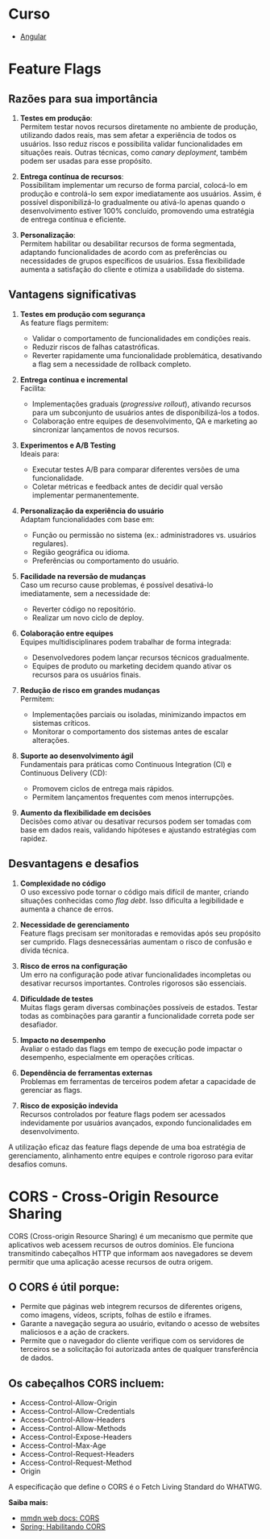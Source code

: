 # Curso

- <a href="https://www.youtube.com/watch?v=qJnjz8FIs6Q&list=PLGxZ4Rq3BOBpwaVgAPxTxhdX_TfSVlTcY">Angular</a>

# Feature Flags

## Razões para sua importância

1. **Testes em produção**:  
   Permitem testar novos recursos diretamente no ambiente de produção, utilizando dados reais, mas sem afetar a experiência de todos os usuários. Isso reduz riscos e possibilita validar funcionalidades em situações reais. Outras técnicas, como *canary deployment*, também podem ser usadas para esse propósito.

2. **Entrega contínua de recursos**:  
   Possibilitam implementar um recurso de forma parcial, colocá-lo em produção e controlá-lo sem expor imediatamente aos usuários. Assim, é possível disponibilizá-lo gradualmente ou ativá-lo apenas quando o desenvolvimento estiver 100% concluído, promovendo uma estratégia de entrega contínua e eficiente.

3. **Personalização**:  
   Permitem habilitar ou desabilitar recursos de forma segmentada, adaptando funcionalidades de acordo com as preferências ou necessidades de grupos específicos de usuários. Essa flexibilidade aumenta a satisfação do cliente e otimiza a usabilidade do sistema.

## Vantagens significativas

1. **Testes em produção com segurança**  
   As feature flags permitem:  
   - Validar o comportamento de funcionalidades em condições reais.  
   - Reduzir riscos de falhas catastróficas.  
   - Reverter rapidamente uma funcionalidade problemática, desativando a flag sem a necessidade de rollback completo.

2. **Entrega contínua e incremental**  
   Facilita:  
   - Implementações graduais (*progressive rollout*), ativando recursos para um subconjunto de usuários antes de disponibilizá-los a todos.  
   - Colaboração entre equipes de desenvolvimento, QA e marketing ao sincronizar lançamentos de novos recursos.

3. **Experimentos e A/B Testing**  
   Ideais para:  
   - Executar testes A/B para comparar diferentes versões de uma funcionalidade.  
   - Coletar métricas e feedback antes de decidir qual versão implementar permanentemente.

4. **Personalização da experiência do usuário**  
   Adaptam funcionalidades com base em:  
   - Função ou permissão no sistema (ex.: administradores vs. usuários regulares).  
   - Região geográfica ou idioma.  
   - Preferências ou comportamento do usuário.

5. **Facilidade na reversão de mudanças**  
   Caso um recurso cause problemas, é possível desativá-lo imediatamente, sem a necessidade de:  
   - Reverter código no repositório.  
   - Realizar um novo ciclo de deploy.

6. **Colaboração entre equipes**  
   Equipes multidisciplinares podem trabalhar de forma integrada:  
   - Desenvolvedores podem lançar recursos técnicos gradualmente.  
   - Equipes de produto ou marketing decidem quando ativar os recursos para os usuários finais.

7. **Redução de risco em grandes mudanças**  
   Permitem:  
   - Implementações parciais ou isoladas, minimizando impactos em sistemas críticos.  
   - Monitorar o comportamento dos sistemas antes de escalar alterações.

8. **Suporte ao desenvolvimento ágil**  
   Fundamentais para práticas como Continuous Integration (CI) e Continuous Delivery (CD):  
   - Promovem ciclos de entrega mais rápidos.  
   - Permitem lançamentos frequentes com menos interrupções.

9. **Aumento da flexibilidade em decisões**  
   Decisões como ativar ou desativar recursos podem ser tomadas com base em dados reais, validando hipóteses e ajustando estratégias com rapidez.

## Desvantagens e desafios

1. **Complexidade no código**  
   O uso excessivo pode tornar o código mais difícil de manter, criando situações conhecidas como *flag debt*. Isso dificulta a legibilidade e aumenta a chance de erros.

2. **Necessidade de gerenciamento**  
   Feature flags precisam ser monitoradas e removidas após seu propósito ser cumprido. Flags desnecessárias aumentam o risco de confusão e dívida técnica.

3. **Risco de erros na configuração**  
   Um erro na configuração pode ativar funcionalidades incompletas ou desativar recursos importantes. Controles rigorosos são essenciais.

4. **Dificuldade de testes**  
   Muitas flags geram diversas combinações possíveis de estados. Testar todas as combinações para garantir a funcionalidade correta pode ser desafiador.

5. **Impacto no desempenho**  
   Avaliar o estado das flags em tempo de execução pode impactar o desempenho, especialmente em operações críticas.

6. **Dependência de ferramentas externas**  
   Problemas em ferramentas de terceiros podem afetar a capacidade de gerenciar as flags.

7. **Risco de exposição indevida**  
   Recursos controlados por feature flags podem ser acessados indevidamente por usuários avançados, expondo funcionalidades em desenvolvimento.

A utilização eficaz das feature flags depende de uma boa estratégia de gerenciamento, alinhamento entre equipes e controle rigoroso para evitar desafios comuns.


# CORS - Cross-Origin Resource Sharing

CORS (Cross-origin Resource Sharing) é um mecanismo que permite que aplicativos web acessem recursos de outros domínios. Ele funciona transmitindo cabeçalhos HTTP que informam aos navegadores se devem permitir que uma aplicação acesse recursos de outra origem.

## O CORS é útil porque: 
- Permite que páginas web integrem recursos de diferentes origens, como imagens, vídeos, scripts, folhas de estilo e iframes.
- Garante a navegação segura ao usuário, evitando o acesso de websites maliciosos e a ação de crackers.
- Permite que o navegador do cliente verifique com os servidores de terceiros se a solicitação foi autorizada antes de qualquer transferência de dados.

## Os cabeçalhos CORS incluem: 
- Access-Control-Allow-Origin
- Access-Control-Allow-Credentials
- Access-Control-Allow-Headers
- Access-Control-Allow-Methods
- Access-Control-Expose-Headers
- Access-Control-Max-Age
- Access-Control-Request-Headers
- Access-Control-Request-Method
- Origin

A especificação que define o CORS é o Fetch Living Standard do WHATWG.

**Saiba mais:**
- [mmdn web docs: CORS](https://developer.mozilla.org/pt-BR/docs/Web/HTTP/CORS)
- [Spring: Habilitando CORS](https://spring.io/guides/gs/rest-service-cors)
